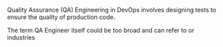 Quality Assurance (QA) Engineering in DevOps involves designing tests to ensure the quality of production code.

The term QA Engineer itself could be too broad and can refer to or industries